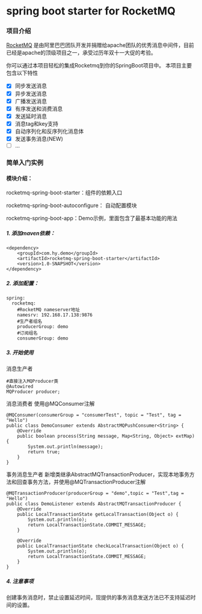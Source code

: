 # spring boot starter for RocketMQ

### 项目介绍

[RocketMQ](https://github.com/apache/rocketmq) 是由阿里巴巴团队开发并捐赠给apache团队的优秀消息中间件，目前已经是apache的顶级项目之一，承受过历年双十一大促的考验。

你可以通过本项目轻松的集成Rocketmq到你的SpringBoot项目中。
本项目主要包含以下特性

* [x] 同步发送消息
* [x] 异步发送消息
* [x] 广播发送消息
* [x] 有序发送和消费消息
* [x] 发送延时消息
* [x] 消息tag和key支持
* [x] 自动序列化和反序列化消息体
* [x] 发送事务消息(NEW)
* [ ] ...

### 简单入门实例

#### 模块介绍：
rocketmq-spring-boot-starter：组件的依赖入口

rocketmq-spring-boot-autoconfigure： 自动配置模块

rocketmq-spring-boot-app：Demo示例，里面包含了最基本功能的用法

##### 1. 添加maven依赖：

```
<dependency>
	<groupId>com.hy.demo</groupId>
	<artifactId>rocketmq-spring-boot-starter</artifactId>
	<version>1.0-SNAPSHOT</version>
</dependency>
```

##### 2. 添加配置：

```
spring:
  rocketmq:
  	#RocketMQ nameserver地址
    namesrv: 192.168.17.138:9876
    #生产者组名
    producerGroup: demo
    #订阅组名
    consumerGroup: demo
```
##### 3. 开始使用

消息生产者

```
#直接注入MQProducer类
@Autowired
MQProducer producer;
```

消息消费者
使用@MQConsumer注解
```
@MQConsumer(consumerGroup = "consumerTest", topic = "Test", tag = "Hello")
public class DemoConsumer extends AbstractMQPushConsumer<String> {
	@Override
	public boolean process(String message, Map<String, Object> extMap) {
		System.out.println(message);
		return true;
	}
}
```

事务消息生产者
新增类继承AbstractMQTransactionProducer，实现本地事务方法和回查事务方法，并使用@MQTransactionProducer注解
```
@MQTransactionProducer(producerGroup = "demo",topic = "Test",tag = "Hello")
public class DemoListener extends AbstractMQTransactionProducer {
	@Override
	public LocalTransactionState getLocalTransaction(Object o) {
		System.out.println(o);
		return LocalTransactionState.COMMIT_MESSAGE;
	}

	@Override
	public LocalTransactionState checkLocalTransaction(Object o) {
		System.out.println(o);
		return LocalTransactionState.COMMIT_MESSAGE;
	}
}
```

##### 4. 注意事项
创建事务消息时，禁止设置延迟时间，现提供的事务消息发送方法已不支持延迟时间的设置。